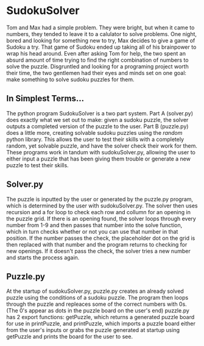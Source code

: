 # SudokuSolver

  Tom and Max had a simple problem. They were bright, but when it came to numbers, they tended to leave it to a calulator to solve problems. One night, bored and looking for something new to try, Max decides to give a game of Sudoku a try. That game of Sudoku ended up taking all of his brainpower to wrap his head around. Even after asking Tom for help, the two spent an absurd amount of time trying to find the right combination of numbers to solve the puzzle. Disgruntled and looking for a programing project worth their time, the two gentlemen had their eyes and minds set on one goal: make something to solve sudoku puzzles for them.

## In Simplest Terms...

  The python program SudokuSolver is a two part system. Part A (solver.py) does exactly what we set out to make: given a sudoku puzzle, the solver outputs a completed version of the puzzle to the user. Part B (puzzle.py) does a little more, creating solvable sudoku puzzles using the *random* python library. This allows the user to test their skills with a completely random, yet solvable puzzle, and have the solver check their work for them. These programs work in tandum with sudokuSolver.py, allowing the user to either input a puzzle that has been giving them trouble or generate a new puzzle to test their skills. 

## Solver.py
  The puzzle is inputted by the user or generated by the puzzle.py program, which is determined by the user with sudokuSolver.py. The solver then uses recursion and a for loop to check each row and collumn for an opening in the puzzle grid. If there is an opening found, the solver loops through every number from 1-9 and then passes that number into the solve function, which in turn checks whether or not you can use that number in that position. If the number passes the check, the placeholder dot on the grid is then replaced with that number and the program returns to checking for new openings. If it doesn't pass the check, the solver tries a new number and starts the process again.
  
## Puzzle.py
  At the startup of sudokuSolver.py, puzzle.py creates an already solved puzzle using the conditions of a sudoku puzzle. The program then loops through the puzzle and repleaces some of the correct numbers with 0s. (The 0's appear as dots in the puzzle board on the user's end) puzzle.py has 2 export functions: getPuzzle, which returns a generated puzzle board for use in printPuzzle, and printPuzzle, which imports a puzzle board either from the user's inputs or grabs the puzzle generated at startup using getPuzzle and prints the board for the user to see. 
